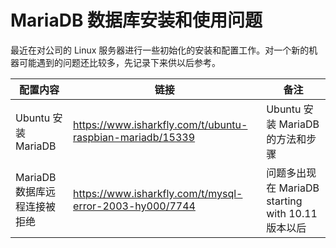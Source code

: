 # MariaDB 数据库安装和使用问题

最近在对公司的 Linux 服务器进行一些初始化的安装和配置工作。对一个新的机器可能遇到的问题还比较多，先记录下来供以后参考。

| 配置内容               | 链接                                                        | 备注                                      |
|--------------------|-----------------------------------------------------------|-----------------------------------------|
| Ubuntu 安装 MariaDB  | https://www.isharkfly.com/t/ubuntu-raspbian-mariadb/15339 | Ubuntu 安装 MariaDB 的方法和步骤                |
| MariaDB 数据库远程连接被拒绝 | https://www.isharkfly.com/t/mysql-error-2003-hy000/7744   | 问题多出现在 MariaDB starting with 10.11 版本以后 |


